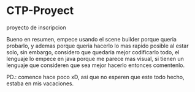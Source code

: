 # CTP-Proyect
proyecto de inscripcion


Bueno en resumen, empece usando el scene builder porque queria probarlo, y ademas porque queria hacerlo lo mas rapido posible al estar solo, 
sin embargo, considero que quedaria mejor codificarlo todo, el lenguaje lo empece en java porque me parece mas visual,
si tienen un lenguaje que consideren que sea mejor hacerlo entonces comentenlo. 

PD.: comence hace poco xD, asi que no esperen que este todo hecho, estaba en mis vacaciones.
